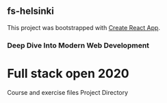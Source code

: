 ## fs-helsinki

This project was bootstrapped with [Create React App](https://github.com/facebook/create-react-app).

### Deep Dive Into Modern Web Development

# Full stack open 2020

Course and exercise files Project Directory
